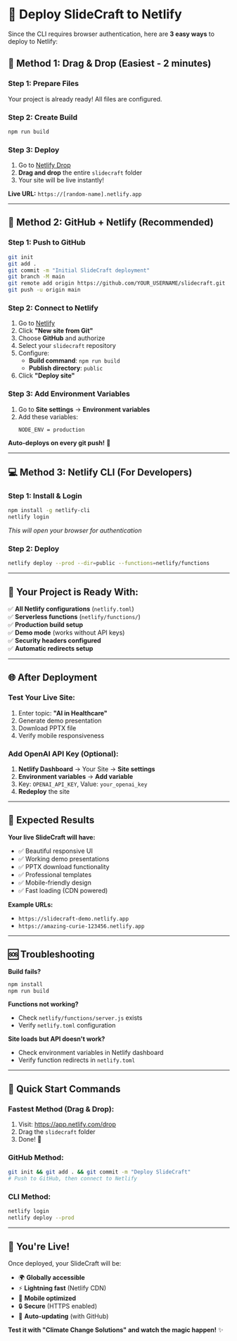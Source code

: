 # 🚀 Deploy SlideCraft to Netlify

Since the CLI requires browser authentication, here are **3 easy ways** to deploy to Netlify:

## 🌟 **Method 1: Drag & Drop (Easiest - 2 minutes)**

### Step 1: Prepare Files
Your project is already ready! All files are configured.

### Step 2: Create Build
```bash
npm run build
```

### Step 3: Deploy
1. Go to [Netlify Drop](https://app.netlify.com/drop)
2. **Drag and drop** the entire `slidecraft` folder
3. Your site will be live instantly!

**Live URL:** `https://[random-name].netlify.app`

---

## 🔗 **Method 2: GitHub + Netlify (Recommended)**

### Step 1: Push to GitHub
```bash
git init
git add .
git commit -m "Initial SlideCraft deployment"
git branch -M main
git remote add origin https://github.com/YOUR_USERNAME/slidecraft.git
git push -u origin main
```

### Step 2: Connect to Netlify
1. Go to [Netlify](https://app.netlify.com)
2. Click **"New site from Git"**
3. Choose **GitHub** and authorize
4. Select your `slidecraft` repository
5. Configure:
   - **Build command**: `npm run build`
   - **Publish directory**: `public`
6. Click **"Deploy site"**

### Step 3: Add Environment Variables
1. Go to **Site settings** → **Environment variables**
2. Add these variables:
   ```
   NODE_ENV = production
   ```
   
**Auto-deploys on every git push!** 🔄

---

## 💻 **Method 3: Netlify CLI (For Developers)**

### Step 1: Install & Login
```bash
npm install -g netlify-cli
netlify login
```
*This will open your browser for authentication*

### Step 2: Deploy
```bash
netlify deploy --prod --dir=public --functions=netlify/functions
```

---

## 🔧 **Your Project is Ready With:**

✅ **All Netlify configurations** (`netlify.toml`)  
✅ **Serverless functions** (`netlify/functions/`)  
✅ **Production build setup**  
✅ **Demo mode** (works without API keys)  
✅ **Security headers configured**  
✅ **Automatic redirects setup**  

---

## 🌐 **After Deployment**

### Test Your Live Site:
1. Enter topic: **"AI in Healthcare"**
2. Generate demo presentation
3. Download PPTX file
4. Verify mobile responsiveness

### Add OpenAI API Key (Optional):
1. **Netlify Dashboard** → Your Site → **Site settings**
2. **Environment variables** → **Add variable**
3. Key: `OPENAI_API_KEY`, Value: `your_openai_key`
4. **Redeploy** the site

---

## 🎯 **Expected Results**

**Your live SlideCraft will have:**
- ✅ Beautiful responsive UI
- ✅ Working demo presentations
- ✅ PPTX download functionality  
- ✅ Professional templates
- ✅ Mobile-friendly design
- ✅ Fast loading (CDN powered)

**Example URLs:**
- `https://slidecraft-demo.netlify.app`
- `https://amazing-curie-123456.netlify.app`

---

## 🆘 **Troubleshooting**

**Build fails?**
```bash
npm install
npm run build
```

**Functions not working?**
- Check `netlify/functions/server.js` exists
- Verify `netlify.toml` configuration

**Site loads but API doesn't work?**
- Check environment variables in Netlify dashboard
- Verify function redirects in `netlify.toml`

---

## 🚀 **Quick Start Commands**

### Fastest Method (Drag & Drop):
1. Visit: https://app.netlify.com/drop
2. Drag the `slidecraft` folder
3. Done! 🎉

### GitHub Method:
```bash
git init && git add . && git commit -m "Deploy SlideCraft"
# Push to GitHub, then connect to Netlify
```

### CLI Method:
```bash
netlify login
netlify deploy --prod
```

---

## 🎉 **You're Live!**

Once deployed, your SlideCraft will be:
- 🌍 **Globally accessible**
- ⚡ **Lightning fast** (Netlify CDN)
- 📱 **Mobile optimized**
- 🔒 **Secure** (HTTPS enabled)
- 🔄 **Auto-updating** (with GitHub)

**Test it with "Climate Change Solutions" and watch the magic happen!** ✨
